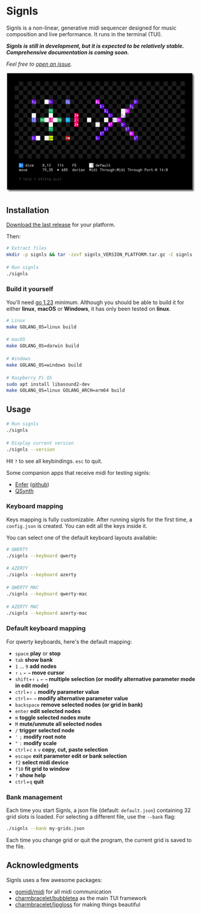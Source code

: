 # Signls

Signls is a non-linear, generative midi sequencer designed for music composition and live performance. It runs in the terminal (TUI).

**_Signls is still in development, but it is expected to be relatively stable. Comprehensive documentation is coming soon._**

_Feel free to [open an issue](https://github.com/emprcl/signls/issues/new)._

![signls screenshot](/docs/screenshot.png)

## Installation

[Download the last release](https://github.com/emprcl/signls/releases) for your platform.

Then:
```sh
# Extract files
mkdir -p signls && tar -zxvf signls_VERSION_PLATFORM.tar.gz -C signls

# Run signls
./signls
```

### Build it yourself

You'll need [go 1.23](https://go.dev/dl/) minimum.
Although you should be able to build it for either **linux**, **macOS** or **Windows**, it has only been tested on **linux**.

```sh
# Linux
make GOLANG_OS=linux build

# macOS
make GOLANG_OS=darwin build

# Windows
make GOLANG_OS=windows build

# Raspberry Pi OS
sudo apt install libasound2-dev
make GOLANG_OS=linux GOLANG_ARCH=arm64 build
```

## Usage

```sh
# Run signls
./signls

# Display current version
./signls --version
```

Hit `?` to see all keybindings. `esc` to quit.

Some companion apps that receive midi for testing signls:
 - [Enfer](https://neauoire.github.io/Enfer/) ([github](https://github.com/neauoire/Enfer))
 - [QSynth](https://qsynth.sourceforge.io/)

### Keyboard mapping

Keys mapping is fully customizable. After running signls for the first time, a `config.json` is created.
You can edit all the keys inside it.

You can select one of the default keyboard layouts available:
```sh
# QWERTY
./signls --keyboard qwerty

# AZERTY
./signls --keyboard azerty

# QWERTY MAC
./signls --keyboard qwerty-mac

# AZERTY MAC
./signls --keyboard azerty-mac
```

### Default keyboard mapping

For qwerty keyboards, here's the default mapping:

 - `space` **play** or **stop**
 - `tab` **show bank**
 - `1` ... `9` **add nodes**
 - `↑` `↓` `←` `→` **move cursor**
 - `shift`+`↑` `↓` `←` `→` **multiple selection (or modify alternative parameter mode in edit mode)**
 - `ctrl`+`↑` `↓` **modify parameter value**
 - `ctrl`+`←` `→` **modify alternative parameter value**
 - `backspace` **remove selected nodes (or grid in bank)**
 - `enter` **edit selected nodes**
 - `m` **toggle selected nodes mute**
 - `M` **mute/unmute all selected nodes**
 - `/` **trigger selected node**
 - `'` `;` **modify root note**
 - `"` `:` **modify scale**
 - `ctrl`+`c` `x` `v`  **copy, cut, paste selection**
 - `escape` **exit parameter edit or bank selection**
 - `f2` **select midi device**
 - `f10` **fit grid to window**
 - `?` **show help**
 - `ctrl`+`q` **quit**

### Bank management

Each time you start Signls, a json file (default: `default.json`) containing 32 grid slots is loaded.
For selecting a different file, use the `--bank` flag:
```sh
./signls --bank my-grids.json
```

Each time you change grid or quit the program, the current grid is saved to the file.

## Acknowledgments

Signls uses a few awesome packages:
 - [gomidi/midi](https://gitlab.com/gomidi/midi) for all midi communication
 - [charmbracelet/bubbletea](https://github.com/charmbracelet/bubbletea) as the main TUI framework
 - [charmbracelet/lipgloss](https://github.com/charmbracelet/lipgloss) for making things beautiful
